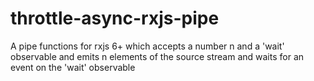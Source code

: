 # throttle-async-rxjs-pipe
A pipe functions for rxjs 6+ which accepts a number n and a 'wait' observable and emits n elements of the source stream and waits for an event on the 'wait' observable
